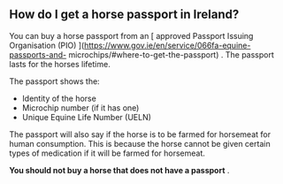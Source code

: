 ##  How do I get a horse passport in Ireland?

You can buy a horse passport from an [ approved Passport Issuing Organisation
(PIO) ](https://www.gov.ie/en/service/066fa-equine-passports-and-
microchips/#where-to-get-the-passport) . The passport lasts for the horses
lifetime.

The passport shows the:

  * Identity of the horse 
  * Microchip number (if it has one) 
  * Unique Equine Life Number (UELN) 

The passport will also say if the horse is to be farmed for horsemeat for
human consumption. This is because the horse cannot be given certain types of
medication if it will be farmed for horsemeat.

**You should not buy a horse that does not have a passport** .
